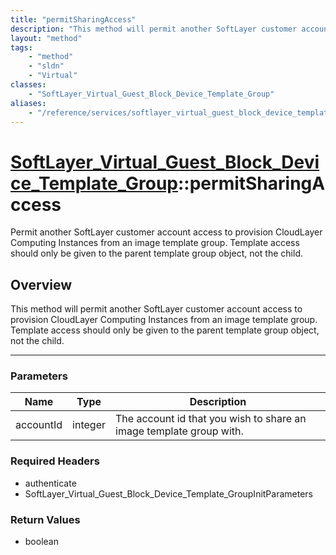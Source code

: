 ```yaml
---
title: "permitSharingAccess"
description: "This method will permit another SoftLayer customer account access to provision CloudLayer Computing Instances from an im... "
layout: "method"
tags:
    - "method"
    - "sldn"
    - "Virtual"
classes:
    - "SoftLayer_Virtual_Guest_Block_Device_Template_Group"
aliases:
    - "/reference/services/softlayer_virtual_guest_block_device_template_group/permitSharingAccess"
---
```

# [SoftLayer_Virtual_Guest_Block_Device_Template_Group](/reference/services/SoftLayer_Virtual_Guest_Block_Device_Template_Group)::permitSharingAccess


Permit another SoftLayer customer account access to provision CloudLayer Computing Instances from an image template group. Template access should only be given to the parent template group object, not the child. 


## Overview 
This method will permit another SoftLayer customer account access to provision CloudLayer Computing Instances from an image template group. Template access should only be given to the parent template group object, not the child. 

-----

### Parameters 
|Name | Type | Description |
| --- | --- | --- |
|accountId| integer| The account id that you wish to share an image template group with.|


### Required Headers
* authenticate
* SoftLayer_Virtual_Guest_Block_Device_Template_GroupInitParameters


### Return Values
* boolean




